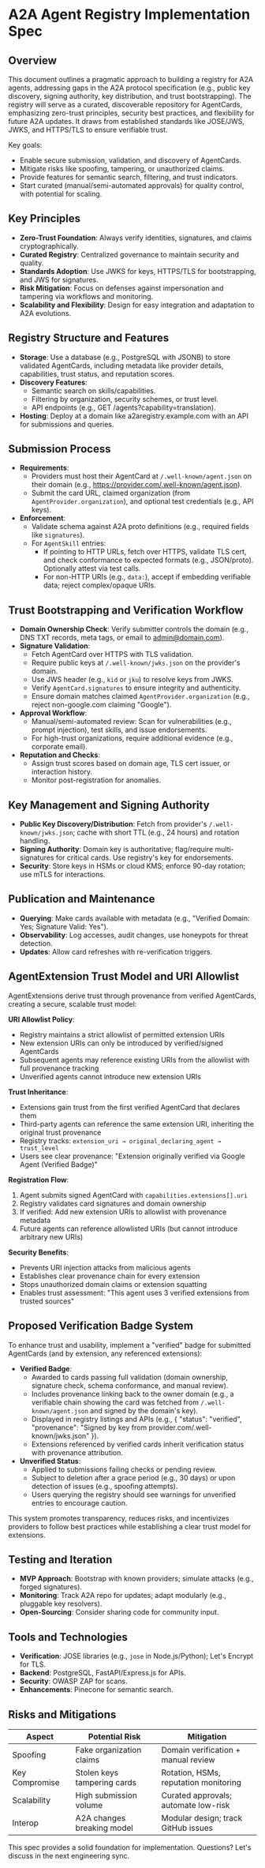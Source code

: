 # A2A Agent Registry Implementation Spec

## Overview
This document outlines a pragmatic approach to building a registry for A2A agents, addressing gaps in the A2A protocol specification (e.g., public key discovery, signing authority, key distribution, and trust bootstrapping). The registry will serve as a curated, discoverable repository for AgentCards, emphasizing zero-trust principles, security best practices, and flexibility for future A2A updates. It draws from established standards like JOSE/JWS, JWKS, and HTTPS/TLS to ensure verifiable trust.

Key goals:
- Enable secure submission, validation, and discovery of AgentCards.
- Mitigate risks like spoofing, tampering, or unauthorized claims.
- Provide features for semantic search, filtering, and trust indicators.
- Start curated (manual/semi-automated approvals) for quality control, with potential for scaling.

## Key Principles
- **Zero-Trust Foundation**: Always verify identities, signatures, and claims cryptographically.
- **Curated Registry**: Centralized governance to maintain security and quality.
- **Standards Adoption**: Use JWKS for keys, HTTPS/TLS for bootstrapping, and JWS for signatures.
- **Risk Mitigation**: Focus on defenses against impersonation and tampering via workflows and monitoring.
- **Scalability and Flexibility**: Design for easy integration and adaptation to A2A evolutions.

## Registry Structure and Features
- **Storage**: Use a database (e.g., PostgreSQL with JSONB) to store validated AgentCards, including metadata like provider details, capabilities, trust status, and reputation scores.
- **Discovery Features**:
  - Semantic search on skills/capabilities.
  - Filtering by organization, security schemes, or trust level.
  - API endpoints (e.g., GET /agents?capability=translation).
- **Hosting**: Deploy at a domain like a2aregistry.example.com with an API for submissions and queries.

## Submission Process
- **Requirements**:
  - Providers must host their AgentCard at `/.well-known/agent.json` on their domain (e.g., https://provider.com/.well-known/agent.json).
  - Submit the card URL, claimed organization (from `AgentProvider.organization`), and optional test credentials (e.g., API keys).
- **Enforcement**:
  - Validate schema against A2A proto definitions (e.g., required fields like `signatures`).
  - For `AgentSkill` entries:
    - If pointing to HTTP URLs, fetch over HTTPS, validate TLS cert, and check conformance to expected formats (e.g., JSON/proto). Optionally attest via test calls.
    - For non-HTTP URIs (e.g., `data:`), accept if embedding verifiable data; reject complex/opaque URIs.

## Trust Bootstrapping and Verification Workflow
- **Domain Ownership Check**: Verify submitter controls the domain (e.g., DNS TXT records, meta tags, or email to admin@domain.com).
- **Signature Validation**:
  - Fetch AgentCard over HTTPS with TLS validation.
  - Require public keys at `/.well-known/jwks.json` on the provider's domain.
  - Use JWS header (e.g., `kid` or `jku`) to resolve keys from JWKS.
  - Verify `AgentCard.signatures` to ensure integrity and authenticity.
  - Ensure domain matches claimed `AgentProvider.organization` (e.g., reject non-google.com claiming "Google").
- **Approval Workflow**:
  - Manual/semi-automated review: Scan for vulnerabilities (e.g., prompt injection), test skills, and issue endorsements.
  - For high-trust organizations, require additional evidence (e.g., corporate email).
- **Reputation and Checks**:
  - Assign trust scores based on domain age, TLS cert issuer, or interaction history.
  - Monitor post-registration for anomalies.

## Key Management and Signing Authority
- **Public Key Discovery/Distribution**: Fetch from provider's `/.well-known/jwks.json`; cache with short TTL (e.g., 24 hours) and rotation handling.
- **Signing Authority**: Domain key is authoritative; flag/require multi-signatures for critical cards. Use registry's key for endorsements.
- **Security**: Store keys in HSMs or cloud KMS; enforce 90-day rotation; use mTLS for interactions.

## Publication and Maintenance
- **Querying**: Make cards available with metadata (e.g., "Verified Domain: Yes; Signature Valid: Yes").
- **Observability**: Log accesses, audit changes, use honeypots for threat detection.
- **Updates**: Allow card refreshes with re-verification triggers.

## AgentExtension Trust Model and URI Allowlist
AgentExtensions derive trust through provenance from verified AgentCards, creating a secure, scalable trust model:

**URI Allowlist Policy**:
- Registry maintains a strict allowlist of permitted extension URIs
- New extension URIs can only be introduced by verified/signed AgentCards
- Subsequent agents may reference existing URIs from the allowlist with full provenance tracking
- Unverified agents cannot introduce new extension URIs

**Trust Inheritance**:
- Extensions gain trust from the first verified AgentCard that declares them
- Third-party agents can reference the same extension URI, inheriting the original trust provenance
- Registry tracks: `extension_uri → original_declaring_agent → trust_level`
- Users see clear provenance: "Extension originally verified via Google Agent (Verified Badge)"

**Registration Flow**:
1. Agent submits signed AgentCard with `capabilities.extensions[].uri`
2. Registry validates card signatures and domain ownership
3. If verified: Add new extension URIs to allowlist with provenance metadata
4. Future agents can reference allowlisted URIs (but cannot introduce arbitrary new URIs)

**Security Benefits**:
- Prevents URI injection attacks from malicious agents
- Establishes clear provenance chain for every extension
- Stops unauthorized domain claims or extension squatting
- Enables trust assessment: "This agent uses 3 verified extensions from trusted sources"

## Proposed Verification Badge System
To enhance trust and usability, implement a "verified" badge for submitted AgentCards (and by extension, any referenced extensions):
- **Verified Badge**:
  - Awarded to cards passing full validation (domain ownership, signature check, schema conformance, and manual review).
  - Includes provenance linking back to the owner domain (e.g., a verifiable chain showing the card was fetched from `/.well-known/agent.json` and signed by the domain's key).
  - Displayed in registry listings and APIs (e.g., { "status": "verified", "provenance": "Signed by key from provider.com/.well-known/jwks.json" }).
  - Extensions referenced by verified cards inherit verification status with provenance attribution.
- **Unverified Status**:
  - Applied to submissions failing checks or pending review.
  - Subject to deletion after a grace period (e.g., 30 days) or upon detection of issues (e.g., spoofing attempts).
  - Users querying the registry should see warnings for unverified entries to encourage caution.

This system promotes transparency, reduces risks, and incentivizes providers to follow best practices while establishing a clear trust model for extensions.

## Testing and Iteration
- **MVP Approach**: Bootstrap with known providers; simulate attacks (e.g., forged signatures).
- **Monitoring**: Track A2A repo for updates; adapt modularly (e.g., pluggable key resolvers).
- **Open-Sourcing**: Consider sharing code for community input.

## Tools and Technologies
- **Verification**: JOSE libraries (e.g., `jose` in Node.js/Python); Let's Encrypt for TLS.
- **Backend**: PostgreSQL, FastAPI/Express.js for APIs.
- **Security**: OWASP ZAP for scans.
- **Enhancements**: Pinecone for semantic search.

## Risks and Mitigations
| Aspect          | Potential Risk                  | Mitigation                          |
|-----------------|---------------------------------|-------------------------------------|
| Spoofing       | Fake organization claims       | Domain verification + manual review |
| Key Compromise | Stolen keys tampering cards    | Rotation, HSMs, reputation monitoring |
| Scalability    | High submission volume         | Curated approvals; automate low-risk |
| Interop        | A2A changes breaking model     | Modular design; track GitHub issues |

This spec provides a solid foundation for implementation. Questions? Let's discuss in the next engineering sync.